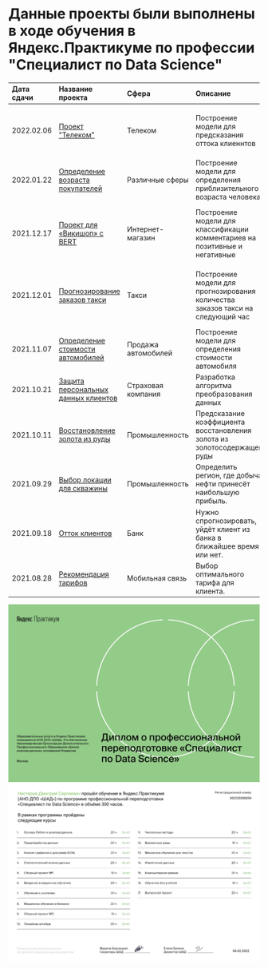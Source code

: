 # Данные проекты были выполнены в ходе обучения в Яндекс.Практикуме по профессии "Специалист по Data Science"
| Дата сдачи | Название проекта | Сфера | Описание | Стек |
|:----| :-------------- | :--- |:--------|:----|
|2022.02.06| [Проект "Телеком"](https://github.com/NESDS/praktikum_yandex_projects_data_science/tree/main/2022_02_06_telecom_project) | Телеком | Построение модели для предсказания оттока клиеннтов | ```pandas, seaborn, matplotlib, plotly, numpy, sklearn, catboost, lightgbm, xgboost```
|2022.01.22| [Определение возраста покупателей](https://github.com/NESDS/praktikum_yandex_projects_data_science/tree/main/2022_01_22_age_determination) | Различные сферы | Построение модели для определения приблизительного возраста человека | ```pandas, numpy, plotly, seaborn, matplotlib, tensorflow```
|2021.12.17| [Проект для «Викишоп» с BERT](https://github.com/NESDS/praktikum_yandex_projects_data_science/tree/main/2021_12_17_toxic_comments) | Интернет-магазин | Построение модели для классификации комментариев на позитивные и негативные | ```pandas, numpy, re, Mystem, nltk, seaborn, matplotlib, sklearn, catboost, torch, ppb```
|2021.12.01| [Прогнозирование заказов такси](https://github.com/NESDS/praktikum_yandex_projects_data_science/tree/main/2021_12_01_taxi) | Такси | Построение модели для прогнозирования количества заказов такси на следующий час | ```pandas, matplotlib, numpy, statsmodels, sklearn, catboost, lightgbm```
|2021.11.07| [Определение стоимости автомобилей](https://github.com/NESDS/praktikum_yandex_projects_data_science/tree/main/2021_11_07_autos) | Продажа автомобилей | Построение модели для определения стоимости автомобиля | ```pandas, pandas_profiling, numpy, sklearn, catboost, lightgbm```
|2021.10.21| [Защита персональных данных клиентов](https://github.com/NESDS/praktikum_yandex_projects_data_science/tree/main/2021_10_21_data_conversion) | Страховая компания | Разработка алгоритма преобразования данных | ```pandas, seaborn, matplotlib, plotly, numpy, sklearn```
|2021.10.11| [Восстановление золота из руды](https://github.com/NESDS/praktikum_yandex_projects_data_science/tree/main/2021_10_11_gold_recovery) | Промышленность | Предсказание коэффициента восстановления золота из золотосодержащей руды | ```pandas, seaborn, matplotlib, plotly, numpy, sklearn```
|2021.09.29| [Выбор локации для скважины](https://github.com/NESDS/praktikum_yandex_projects_data_science/tree/main/2021_09_29_location_well) | Промышленность | Определить регион, где добыча нефти принесёт наибольшую прибыль. | ```pandas, seaborn, matplotlib, plotly, numpy, sklearn```
|2021.09.18| [Отток клиентов](https://github.com/NESDS/praktikum_yandex_projects_data_science/tree/main/2021_09_18_churn_clients) | Банк | Нужно спрогнозировать, уйдёт клиент из банка в ближайшее время или нет. | ```pandas, seaborn, matplotlib, plotly, numpy, sklearn```
|2021.08.28| [Рекомендация тарифов](https://github.com/NESDS/praktikum_yandex_projects_data_science/tree/main/2021_08_28_recommendation_tariff) | Мобильная связь | Выбор оптимального тарифа для клиента. | ```pandas, seaborn, matplotlib, numpy, sklearn```

![diplom](https://github.com/NESDS/praktikum_yandex_projects_data_science/blob/main/Нестеров%20Дмитрий%20Сергеевич_20222DS00054_page-0001.jpg)
![](https://github.com/NESDS/praktikum_yandex_projects_data_science/blob/main/Нестеров%20Дмитрий%20Сергеевич_20222DS00054_page-0002.jpg)
